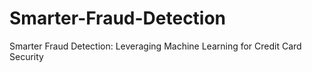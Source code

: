 # Smarter-Fraud-Detection
Smarter Fraud Detection: Leveraging Machine Learning for Credit Card Security
